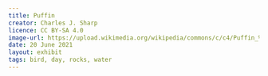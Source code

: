 ```yaml
---
title: Puffin
creator: Charles J. Sharp
licence: CC BY-SA 4.0
image-url: https://upload.wikimedia.org/wikipedia/commons/c/c4/Puffin_%28Fratercula_arctica%29.jpg
date: 20 June 2021
layout: exhibit
tags: bird, day, rocks, water
---
```


